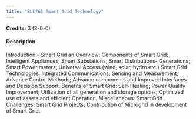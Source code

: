 ```yaml
---
title: "ELL765 Smart Grid Technology"
---
```

**Credits:** 3 (3-0-0)

#### Description
Introduction:- Smart Grid an Overview; Components of Smart Grid; Intelligent Appliances; Smart Substations; Smart Distributions- Generations; Smart Power meters; Universal Access (wind, solar, hydro etc.) Smart Grid Technologies: Integrated Communications; Sensing and Measurement; Advance Control Methods; Advance components and Improved Interfaces and Decision Support. Benefits of Smart Grid: Self-Healing; Power Quality Improvement; Utilization of all generation and storage options; Optimized use of assets and efficient Operation. Miscellaneous: Smart Grid Challenges; Smart Grid Projects; Contribution of Microgrid in development of Smart Grid.